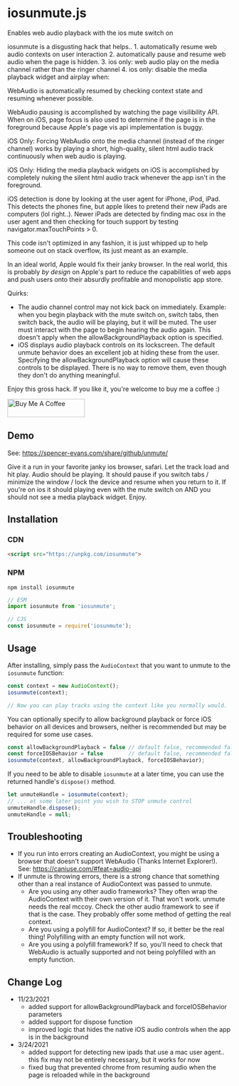 # iosunmute.js
Enables web audio playback with the ios mute switch on

iosunmute is a disgusting hack that helps..
	1. automatically resume web audio contexts on user interaction
	2. automatically pause and resume web audio when the page is hidden.
	3. ios only: web audio play on the media channel rather than the ringer channel
	4. ios only: disable the media playback widget and airplay when:

WebAudio is automatically resumed by checking context state and resuming whenever possible.

WebAudio pausing is accomplished by watching the page visilibility API. When on iOS, page focus
is also used to determine if the page is in the foreground because Apple's page vis api implementation is buggy.

iOS Only: Forcing WebAudio onto the media channel (instead of the ringer channel) works by playing
a short, high-quality, silent html audio track continuously when web audio is playing.

iOS Only: Hiding the media playback widgets on iOS is accomplished by completely nuking the silent
html audio track whenever the app isn't in the foreground.

iOS detection is done by looking at the user agent for iPhone, iPod, iPad. This detects the phones fine, but
apple likes to pretend their new iPads are computers (lol right..). Newer iPads are detected by finding
mac osx in the user agent and then checking for touch support by testing navigator.maxTouchPoints > 0.

This code isn't optimized in any fashion, it is just whipped up to help someone out on stack overflow, its just meant as an example.

In an ideal world, Apple would fix their janky browser. In the real world, this is probably *by design* on Apple's part to reduce the capabilities of web apps and push users onto their absurdly profitable and monopolistic app store.

Quirks:
- The audio channel control may not kick back on immediately. Example: when you begin playback with the mute switch on, switch tabs, then switch back, the audio will be playing, but it will be muted. The user must interact with the page to begin hearing the audio again. This doesn't apply when the allowBackgroundPlayback option is specified.
- iOS displays audio playback controls on its lockscreen. The default unmute behavior does an excellent job at hiding these from the user. Specifying the allowBackgroundPlayback option will cause these controls to be displayed. There is no way to remove them, even though they don't do anything meaningful.

Enjoy this gross hack. If you like it, you're welcome to buy me a coffee :)

<a href="https://www.buymeacoffee.com/sevans" target="_blank"><img src="https://cdn.buymeacoffee.com/buttons/default-orange.png" alt="Buy Me A Coffee" height="41" width="174"></a>

## Demo
See: https://spencer-evans.com/share/github/unmute/

Give it a run in your favorite janky ios browser, safari. Let the track load and hit play. Audio should be playing. It should pause if you switch tabs / minimize the window / lock the device and resume when you return to it. If you're on ios it should playing even with the mute switch on AND you should not see a media playback widget. Enjoy.

## Installation

### CDN

```html
<script src="https://unpkg.com/iosunmute">
```

### NPM

```console
npm install iosunmute
```

```javascript
// ESM
import iosunmute from 'iosunmute';

// CJS
const iosunmute = require('iosunmute');
```

## Usage

After installing, simply pass the `AudioContext` that you want to unmute to the `iosunmute` function:

```javascript
const context = new AudioContext();
iosunmute(context);

// Now you can play tracks using the context like you normally would.
```

You can optionally specify to allow background playback or force iOS behavior on all devices and browsers, neither is recommended but may be required for some use cases.

```javascript
const allowBackgroundPlayback = false // default false, recommended false
const forceIOSBehavior = false        // default false, recommended false
iosunmute(context, allowBackgroundPlayback, forceIOSBehavior);
```

If you need to be able to disable `iosunmute` at a later time, you can use the returned handle's `dispose()` method.

```javascript
let unmuteHandle = iosunmute(context);
// ... at some later point you wish to STOP unmute control
unmuteHandle.dispose();
unmuteHandle = null;
```

## Troubleshooting
- If you run into errors creating an AudioContext, you might be using a browser that doesn't support WebAudio (Thanks Internet Explorer!). See: https://caniuse.com/#feat=audio-api
- If unmute is throwing errors, there is a strong chance that something other than a real instance of AudioContext was passed to unmute.
    - Are you using any other audio frameworks? They often wrap the AudioContext with their own version of it. That won't work. unmute needs the real mccoy. Check the other audio framework to see if that is the case. They probably offer some method of getting the real context.
    - Are you using a polyfill for AudioContext? If so, it better be the real thing! Polyfilling with an empty function will not work.
    - Are you using a polyfill framework? If so, you'll need to check that WebAudio is actually supported and not being polyfilled with an empty function.

## Change Log
- 11/23/2021
  - added support for allowBackgroundPlayback and forceIOSBehavior parameters
  - added support for dispose function
  - improved logic that hides the native iOS audio controls when the app is in the background
- 3/24/2021
  - added support for detecting new ipads that use a mac user agent.. this fix may not be entirely necessary, but it works for now
  - fixed bug that prevented chrome from resuming audio when the page is reloaded while in the background
